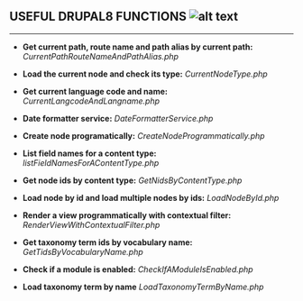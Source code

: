 
## USEFUL DRUPAL8 FUNCTIONS ![alt text](https://goo.gl/nHNCGw "Drupal 8 Logo")
---------------------

- **Get current path, route name and path alias by current path:**
    *CurrentPathRouteNameAndPathAlias.php*

- **Load the current node and check its type:**
    *CurrentNodeType.php*

- **Get current language code and name:**
    *CurrentLangcodeAndLangname.php*

- **Date formatter service:**
    *DateFormatterService.php*

- **Create node programatically:**
    *CreateNodeProgrammatically.php*

- **List field names for a content type:**
    *listFieldNamesForAContentType.php*

- **Get node ids by content type:**
    *GetNidsByContentType.php*

- **Load node by id and load multiple nodes by ids:**
    *LoadNodeById.php*

- **Render a view programmatically with contextual filter:**
    *RenderViewWithContextualFilter.php*

- **Get taxonomy term ids by vocabulary name:**
    *GetTidsByVocabularyName.php*

- **Check if a module is enabled:**
    *CheckIfAModuleIsEnabled.php*

- **Load taxonomy term by name**
    *LoadTaxonomyTermByName.php*

